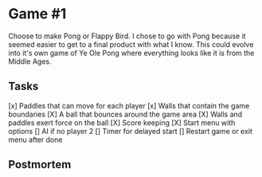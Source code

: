 # Game #1
Choose to make Pong or Flappy Bird. I chose to go with Pong because it seemed easier to get to a final product with what I know. 
This could evolve into it's own game of Ye Ole Pong where everything looks like it is from the Middle Ages.

## Tasks
[x] Paddles that can move for each player
[x] Walls that contain the game boundaries
[X] A ball that bounces around the game area
[X] Walls and paddles exert force on the ball
[X] Score keeping
[X] Start menu with options
[] AI if no player 2
[] Timer for delayed start
[] Restart game or exit menu after done


## Postmortem